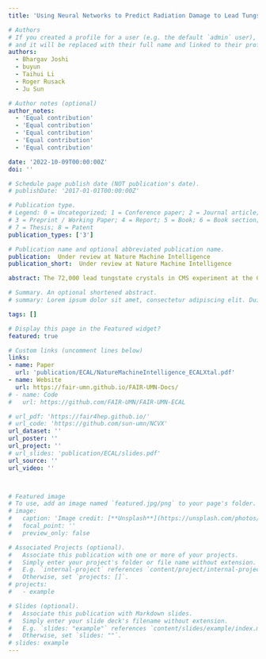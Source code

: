 ```yaml
---
title: 'Using Neural Networks to Predict Radiation Damage to Lead Tungstate Crystals at the CERN LHC'

# Authors
# If you created a profile for a user (e.g. the default `admin` user), write the username (folder name) here
# and it will be replaced with their full name and linked to their profile.
authors:
  - Bhargav Joshi
  - buyun
  - Taihui Li
  - Roger Rusack
  - Ju Sun

# Author notes (optional)
author_notes:
  - 'Equal contribution'
  - 'Equal contribution'
  - 'Equal contribution'
  - 'Equal contribution'
  - 'Equal contribution'

date: '2022-10-09T00:00:00Z'
doi: ''

# Schedule page publish date (NOT publication's date).
# publishDate: '2017-01-01T00:00:00Z'

# Publication type.
# Legend: 0 = Uncategorized; 1 = Conference paper; 2 = Journal article;
# 3 = Preprint / Working Paper; 4 = Report; 5 = Book; 6 = Book section;
# 7 = Thesis; 8 = Patent
publication_types: ['3']

# Publication name and optional abbreviated publication name.
publication:  Under review at Nature Machine Intelligence 
publication_short:  Under review at Nature Machine Intelligence 

abstract: The 72,000 lead tungstate crystals in CMS experiment at the CERN Large Hadron Collider are used to measure the energy of electrons and photons produced in the proton-proton collisions. The optical transparency of the crystals degrades slowly with radiation dose due to the beam-beam collisions. The transparency of each crystal is monitored with a laser monitoring system that tracks changes in the optical properties of the crystals due to radiation from the collision products. Predicting the optical transparency of the crystals, both in the short term and in the long term, is a critical question for the CMS experiment. We describe here the public data release, following FAIR principles, of the crystal monitoring data collected by the CMS Collaboration between 2016 and 2018. Besides describing The dataset and its access, and the problems that can be addressed with it, are described as well as an example solution based on Long- Short-Term Memory neural network that was developed to predict future behavior of the crystals.

# Summary. An optional shortened abstract.
# summary: Lorem ipsum dolor sit amet, consectetur adipiscing elit. Duis posuere tellus ac convallis placerat. Proin tincidunt magna sed ex sollicitudin condimentum.

tags: []

# Display this page in the Featured widget?
featured: true

# Custom links (uncomment lines below)
links:
- name: Paper
  url: 'publication/ECAL/NatureMachineIntelligence_ECALXtal.pdf'
- name: Website
  url: https://fair-umn.github.io/FAIR-UMN-Docs/
# - name: Code
#   url: https://github.com/FAIR-UMN/FAIR-UMN-ECAL

# url_pdf: 'https://fair4hep.github.io/'
# url_code: 'https://github.com/sun-umn/NCVX'
url_dataset: ''
url_poster: ''
url_project: ''
# url_slides: 'publication/ECAL/slides.pdf'
url_source: ''
url_video: ''



# Featured image
# To use, add an image named `featured.jpg/png` to your page's folder.
# image:
#   caption: 'Image credit: [**Unsplash**](https://unsplash.com/photos/pLCdAaMFLTE)'
#   focal_point: ''
#   preview_only: false

# Associated Projects (optional).
#   Associate this publication with one or more of your projects.
#   Simply enter your project's folder or file name without extension.
#   E.g. `internal-project` references `content/project/internal-project/index.md`.
#   Otherwise, set `projects: []`.
# projects:
#   - example

# Slides (optional).
#   Associate this publication with Markdown slides.
#   Simply enter your slide deck's filename without extension.
#   E.g. `slides: "example"` references `content/slides/example/index.md`.
#   Otherwise, set `slides: ""`.
# slides: example
---
```


<!-- {{% callout note %}}
Click the _Cite_ button above to demo the feature to enable visitors to import publication metadata into their reference management software.
{{% /callout %}}

{{% callout note %}}
Create your slides in Markdown - click the _Slides_ button to check out the example.
{{% /callout %}}

Supplementary notes can be added here, including [code, math, and images](https://wowchemy.com/docs/writing-markdown-latex/). -->
